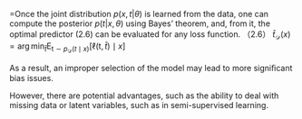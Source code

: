 =Once the joint distribution $p(x, t|θ)$ is learned from the data, one can compute the posterior $p(t|x, θ)$ using Bayes’ theorem, and, from it, the optimal predictor (2.6) can be evaluated for any loss function.
（2.6）
$\hat{t}_{\mathcal{D}}(x)=\arg \min _{\hat{t}} \mathrm{E}_{\mathrm{t} \sim p_{\mathcal{D}}(t \mid x)}[\ell(\mathrm{t}, \hat{t}) \mid x]$


As a result, an improper selection of the model may lead to more signiﬁcant bias issues. 

However,  there are potential advantages, such as the ability to deal with missing data or latent variables, such as in semi-supervised learning.